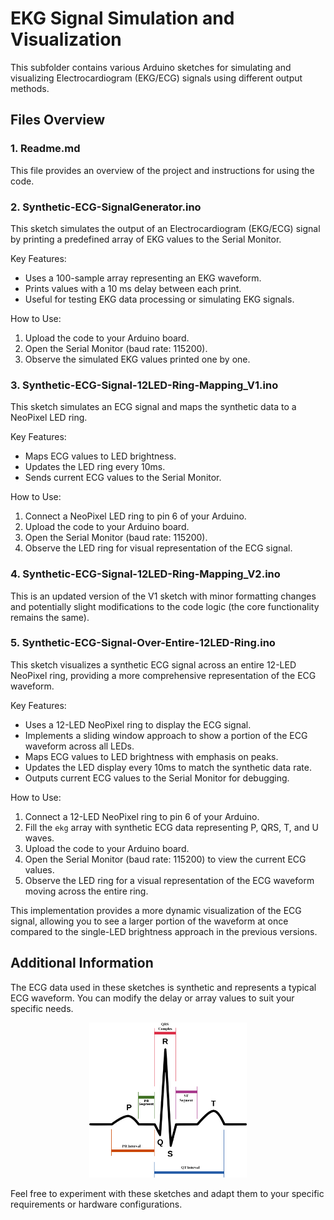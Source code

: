 # EKG Signal Simulation and Visualization

This subfolder contains various Arduino sketches for simulating and visualizing Electrocardiogram (EKG/ECG) signals using different output methods.

## Files Overview

### 1. Readme.md

This file provides an overview of the project and instructions for using the code.

### 2. Synthetic-ECG-SignalGenerator.ino

This sketch simulates the output of an Electrocardiogram (EKG/ECG) signal by printing a predefined array of EKG values to the Serial Monitor.

Key Features:
- Uses a 100-sample array representing an EKG waveform.
- Prints values with a 10 ms delay between each print.
- Useful for testing EKG data processing or simulating EKG signals.

How to Use:
1. Upload the code to your Arduino board.
2. Open the Serial Monitor (baud rate: 115200).
3. Observe the simulated EKG values printed one by one.

### 3. Synthetic-ECG-Signal-12LED-Ring-Mapping_V1.ino

This sketch simulates an ECG signal and maps the synthetic data to a NeoPixel LED ring.

Key Features:
- Maps ECG values to LED brightness.
- Updates the LED ring every 10ms.
- Sends current ECG values to the Serial Monitor.

How to Use:
1. Connect a NeoPixel LED ring to pin 6 of your Arduino.
2. Upload the code to your Arduino board.
3. Open the Serial Monitor (baud rate: 115200).
4. Observe the LED ring for visual representation of the ECG signal.

### 4. Synthetic-ECG-Signal-12LED-Ring-Mapping_V2.ino

This is an updated version of the V1 sketch with minor formatting changes and potentially slight modifications to the code logic (the core functionality remains the same).

### 5. Synthetic-ECG-Signal-Over-Entire-12LED-Ring.ino

This sketch visualizes a synthetic ECG signal across an entire 12-LED NeoPixel ring, providing a more comprehensive representation of the ECG waveform.

Key Features:
- Uses a 12-LED NeoPixel ring to display the ECG signal.
- Implements a sliding window approach to show a portion of the ECG waveform across all LEDs.
- Maps ECG values to LED brightness with emphasis on peaks.
- Updates the LED display every 10ms to match the synthetic data rate.
- Outputs current ECG values to the Serial Monitor for debugging.

How to Use:
1. Connect a 12-LED NeoPixel ring to pin 6 of your Arduino.
2. Fill the `ekg` array with synthetic ECG data representing P, QRS, T, and U waves.
3. Upload the code to your Arduino board.
4. Open the Serial Monitor (baud rate: 115200) to view the current ECG values.
5. Observe the LED ring for a visual representation of the ECG waveform moving across the entire ring.

This implementation provides a more dynamic visualization of the ECG signal, allowing you to see a larger portion of the waveform at once compared to the single-LED brightness approach in the previous versions.

## Additional Information

The ECG data used in these sketches is synthetic and represents a typical ECG waveform. You can modify the delay or array values to suit your specific needs.

<div align="center">
  
  <img src="assets/img/ECG-Graph.png" 
       alt="ECG Graph Display"
       title="This image shows a graph of ECG data."
       style="width: 50%; height: auto;">

</div>

Feel free to experiment with these sketches and adapt them to your specific requirements or hardware configurations.